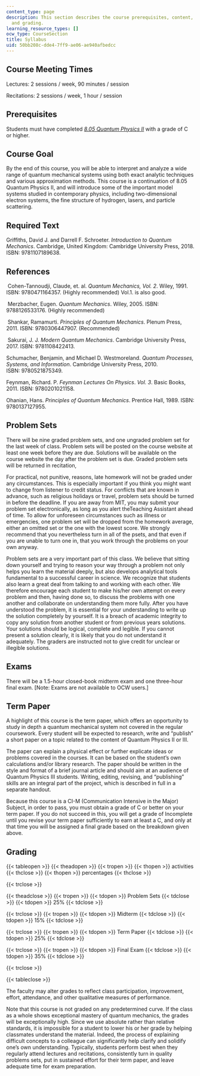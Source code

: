 ```yaml
---
content_type: page
description: This section describes the course prerequisites, content, requirements,
  and grading.
learning_resource_types: []
ocw_type: CourseSection
title: Syllabus
uid: 50bb208c-dde4-7ff9-ae06-ae940afbedcc
---
```


Course Meeting Times
--------------------

Lectures: 2 sessions / week, 90 minutes / session

Recitations: 2 sessions / week, 1 hour / session

Prerequisites
-------------

Students must have completed [_8.05 Quantum Physics II_](/courses/8-05-quantum-physics-ii-fall-2013) with a grade of C or higher.

Course Goal
-----------

By the end of this course, you will be able to interpret and analyze a wide range of quantum mechanical systems using both exact analytic techniques and various approximation methods. This course is a continuation of 8.05 Quantum Physics II, and will introduce some of the important model systems studied in contemporary physics, including two-dimensional electron systems, the fine structure of hydrogen, lasers, and particle scattering.

Required Text
-------------

Griffiths, David J. and Darrell F. Schroeter. _Introduction to Quantum Mechanics_. Cambridge, United Kingdom: Cambridge University Press, 2018. ISBN: 9781107189638.

References
----------

 Cohen-Tannoudji, Claude, et. al. _Quantum Mechanics, Vol. 2_. Wiley, 1991. ISBN: 9780471164357. (Highly recommended) Vol.1. is also good.

 Merzbacher, Eugen. _Quantum Mechanics_. Wiley, 2005. ISBN: 9788126533176. (Highly recommended)

 Shankar, Ramamurti. _Principles of Quantum Mechanics_. Plenum Press, 2011. ISBN: 9780306447907. (Recommended)

 Sakurai, J. J. _Modern Quantum Mechanics_. Cambridge University Press, 2017. ISBN: 9781108422413.

Schumacher, Benjamin, and Michael D. Westmoreland. _Quantum Processes, Systems, and Information_. Cambridge University Press, 2010. ISBN: 9780521875349.

Feynman, Richard. P. _Feynman Lectures On Physics_. _Vol. 3_. Basic Books, 2011. ISBN: 9780201021158.

Ohanian, Hans. _Principles of Quantum Mechanics_. Prentice Hall, 1989. ISBN: 9780137127955.

Problem Sets
------------

There will be nine graded problem sets, and one ungraded problem set for the last week of class. Problem sets will be posted on the course website at least one week before they are due. Solutions will be available on the course website the day after the problem set is due. Graded problem sets will be returned in recitation,

For practical, not punitive, reasons, late homework will not be graded under any circumstances. This is especially important if you think you might want to change from listener to credit status. For conflicts that are known in advance, such as religious holidays or travel, problem sets should be turned in before the deadline. If you are away from MIT, you may submit your problem set electronically, as long as you alert theTeaching Assistant ahead of time. To allow for unforeseen circumstances such as illness or emergencies, one problem set will be dropped from the homework average, either an omitted set or the one with the lowest score. We strongly recommend that you nevertheless turn in all of the psets, and that even if you are unable to turn one in, that you work through the problems on your own anyway.

Problem sets are a very important part of this class. We believe that sitting down yourself and trying to reason your way through a problem not only helps you learn the material deeply, but also develops analytical tools fundamental to a successful career in science. We recognize that students also learn a great deal from talking to and working with each other. We therefore encourage each student to make his/her own attempt on every problem and then, having done so, to discuss the problems with one another and collaborate on understanding them more fully. After you have understood the problem, it is essential for your understanding to write up the solution completely by yourself. It is a breach of academic integrity to copy any solution from another student or from previous years solutions. Your solutions should be logical, complete and legible. If you cannot present a solution clearly, it is likely that you do not understand it adequately. The graders are instructed not to give credit for unclear or illegible solutions.

Exams
-----

There will be a 1.5-hour closed-book midterm exam and one three-hour final exam. \[Note: Exams are not available to OCW users.\]

Term Paper
----------

A highlight of this course is the term paper, which offers an opportunity to study in depth a quantum mechanical system not covered in the regular coursework. Every student will be expected to research, write and “publish” a short paper on a topic related to the content of Quantum Physics II or III.

The paper can explain a physical effect or further explicate ideas or problems covered in the courses. It can be based on the student’s own calculations and/or library research. The paper should be written in the style and format of a brief journal article and should aim at an audience of Quantum Physics III students. Writing, editing, revising, and “publishing” skills are an integral part of the project, which is described in full in a separate handout.

Because this course is a CI-M (Communication Intensive in the Major) Subject, in order to pass, you must obtain a grade of C or better on your term paper. If you do not succeed in this, you will get a grade of Incomplete until you revise your term paper sufficiently to earn at least a C, and only at that time you will be assigned a final grade based on the breakdown given above.

Grading
-------

{{< tableopen >}}
{{< theadopen >}}
{{< tropen >}}
{{< thopen >}}
activities
{{< thclose >}}
{{< thopen >}}
percentages
{{< thclose >}}

{{< trclose >}}

{{< theadclose >}}
{{< tropen >}}
{{< tdopen >}}
Problem Sets
{{< tdclose >}}
{{< tdopen >}}
25%
{{< tdclose >}}

{{< trclose >}}
{{< tropen >}}
{{< tdopen >}}
Midterm
{{< tdclose >}}
{{< tdopen >}}
15%
{{< tdclose >}}

{{< trclose >}}
{{< tropen >}}
{{< tdopen >}}
Term Paper
{{< tdclose >}}
{{< tdopen >}}
25%
{{< tdclose >}}

{{< trclose >}}
{{< tropen >}}
{{< tdopen >}}
Final Exam
{{< tdclose >}}
{{< tdopen >}}
35%
{{< tdclose >}}

{{< trclose >}}

{{< tableclose >}}

The faculty may alter grades to reflect class participation, improvement, effort, attendance, and other qualitative measures of performance.

Note that this course is not graded on any predetermined curve. If the class as a whole shows exceptional mastery of quantum mechanics, the grades will be exceptionally high. Since we use absolute rather than relative standards, it is impossible for a student to lower his or her grade by helping classmates understand the material. Indeed, the process of explaining difficult concepts to a colleague can significantly help clarify and solidify one’s own understanding. Typically, students perform best when they regularly attend lectures and recitations, consistently turn in quality problems sets, put in sustained effort for their term paper, and leave adequate time for exam preparation.